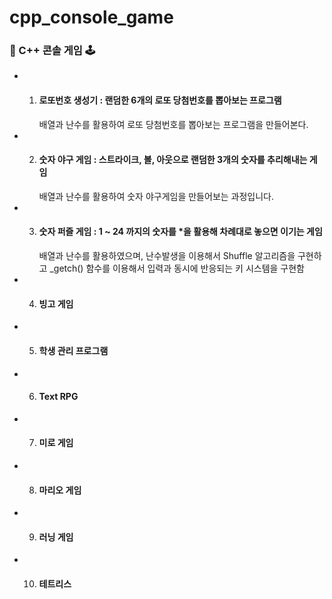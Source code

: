 # cpp_console_game

### 📼 C++ 콘솔 게임 🕹

- 1. #### 로또번호 생성기 : 랜덤한 6개의 로또 당첨번호를 뽑아보는 프로그램
     배열과 난수를 활용하여 로또 당첨번호를 뽑아보는 프로그램을 만들어본다.

- 2. #### 숫자 야구 게임 : 스트라이크, 볼, 아웃으로 랜덤한 3개의 숫자를 추리해내는 게임
     배열과 난수를 활용하여 숫자 야구게임을 만들어보는 과정입니다.

- 3. #### 숫자 퍼즐 게임 : 1 ~ 24 까지의 숫자를 \*을 활용해 차례대로 놓으면 이기는 게임
     배열과 난수를 활용하였으며, 난수발생을 이용해서 Shuffle 알고리즘을 구현하고
     \_getch() 함수를 이용해서 입력과 동시에 반응되는 키 시스템을 구현함

- 4. #### 빙고 게임

- 5. #### 학생 관리 프로그램

- 6. #### Text RPG

- 7. #### 미로 게임

- 8. #### 마리오 게임

- 9. #### 러닝 게임

- 10. #### 테트리스
